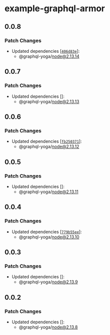 # example-graphql-armor

## 0.0.8

### Patch Changes

- Updated dependencies [[`406d83e`](https://github.com/dotansimha/graphql-yoga/commit/406d83eb68095d38ccfae23b3dc7c319520b0e4f)]:
  - @graphql-yoga/node@2.13.14

## 0.0.7

### Patch Changes

- Updated dependencies []:
  - @graphql-yoga/node@2.13.13

## 0.0.6

### Patch Changes

- Updated dependencies [[`fb250371`](https://github.com/dotansimha/graphql-yoga/commit/fb2503717b2927df47da105f0f84ca26ddc88f2d)]:
  - @graphql-yoga/node@2.13.12

## 0.0.5

### Patch Changes

- Updated dependencies []:
  - @graphql-yoga/node@2.13.11

## 0.0.4

### Patch Changes

- Updated dependencies [[`779b55ee`](https://github.com/dotansimha/graphql-yoga/commit/779b55eea843bd282f659e1012f255f62fd888b6)]:
  - @graphql-yoga/node@2.13.10

## 0.0.3

### Patch Changes

- Updated dependencies []:
  - @graphql-yoga/node@2.13.9

## 0.0.2

### Patch Changes

- Updated dependencies []:
  - @graphql-yoga/node@2.13.8

